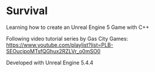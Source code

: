 # Survival
Learning how to create an Unreal Engine 5 Game with C++

Following video tutorial series by Gas City Games: \
https://www.youtube.com/playlist?list=PLB-SEOucjpoMTsfQGhux2RZLVr_o0mSO0

Developed with Unreal Engine 5.4.4

